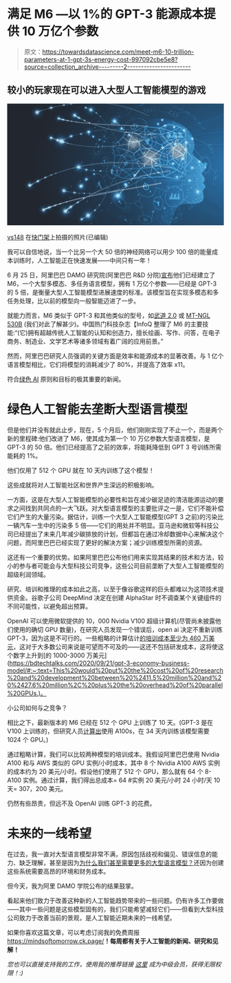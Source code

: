 # 满足 M6 —以 1%的 GPT-3 能源成本提供 10 万亿个参数

> 原文：<https://towardsdatascience.com/meet-m6-10-trillion-parameters-at-1-gpt-3s-energy-cost-997092cbe5e8?source=collection_archive---------2----------------------->

## 较小的玩家现在可以进入大型人工智能模型的游戏

![](img/1ce730a5522b418786719573a5045af1.png)

[vs148](https://www.shutterstock.com/es/g/vs148) 在[快门架](https://www.shutterstock.com/es/image-vector/abstract-artificial-intelligence-technology-web-background-728178127)上拍摄的照片(已编辑)

我可以自信地说，当一个比另一个大 50 倍的神经网络可以用少 100 倍的能量成本训练时，人工智能正在快速发展——中间只有一年！

6 月 25 日，阿里巴巴 DAMO 研究院(阿里巴巴 R&D 分院)[宣布](https://www.infoq.cn/article/xIX9lekuuLcXewc5iphF)他们已经建立了 M6，一个大型多模态、多任务语言模型，拥有 1 万亿个参数——已经是 GPT-3 的 5 倍，是衡量大型人工智能模型进展速度的标准。该模型旨在实现多模态和多任务处理，比以前的模型向一般智能迈进了一步。

就能力而言，M6 类似于 GPT-3 和其他类似的型号，如[武道 2.0](/gpt-3-scared-you-meet-wu-dao-2-0-a-monster-of-1-75-trillion-parameters-832cd83db484) 或 [MT-NGL 530B](/yet-another-largest-neural-network-but-why-f48d231972a9) (我们对此了解甚少)。中国热门科技杂志【InfoQ 整理了 M6 的主要技能:“(它)拥有超越传统人工智能的认知和创造力，擅长绘画、写作、问答，在电子商务、制造业、文学艺术等诸多领域有着广阔的应用前景。”

然而，阿里巴巴研究人员强调的关键方面是效率和能源成本的显著改善。与 1 亿个语言模型相比，它们将模型的消耗减少了 80%，并提高了效率 x11。

符合[绿色 AI](https://arxiv.org/abs/1907.10597) 原则和目标的极其重要的新闻。

# 绿色人工智能去垄断大型语言模型

但是他们并没有就此止步，现在，5 个月后，他们刚刚实现了不止一个，而是两个新的里程碑:他们改进了 M6，使其成为第一个 10 万亿参数大型语言模型，是 GPT-3 的 50 倍。他们已经提高了之前的效率，将能耗降低到 GPT 3 号训练所需能耗的 1%。

他们仅用了 512 个 GPU 就在 10 天内训练了这个模型！

这些成就将对人工智能社区和世界产生深远的积极影响。

一方面，这是在大型人工智能模型的必要性和旨在减少碳足迹的清洁能源运动的要求之间找到共同点的一大飞跃。对大型语言模型的主要批评之一是，它们不能补偿它们产生的大量污染。据估计，训练一个大型人工智能模型(GPT 3 之前)的污染比一辆汽车一生中的污染多 5 倍——它们的用处并不明显。亚马逊和微软等科技公司已经提出了未来几年减少碳排放的计划，但都旨在通过冷却数据中心来解决这个问题，而阿里巴巴已经实现了更好的解决方案；减少训练模型所需的资源。

这还有一个重要的优势。如果阿里巴巴公布他们用来实现其结果的技术和方法，较小的参与者可能会与大型科技公司竞争，这些公司目前垄断了大型人工智能模型的超级利润领域。

研究、培训和推理的成本如此之高，以至于像谷歌这样的巨头都难以为这项技术提供资金。谷歌子公司 DeepMind 决定在创建 AlphaStar 时不调查某个关键组件的不同可能性，以避免超出预算。

OpenAI 可以使用微软提供的 10，000 Nvidia V100 超级计算机(尽管尚未披露他们使用的确切 GPU 数量)，在研究人员发现一个错误后，open ai 决定不重新训练 GPT-3，因为这是不可行的。一些粗略的计算估计[的培训成本至少为 460 万美元](https://lambdalabs.com/blog/demystifying-gpt-3/#:~:text=The%20cost%20of%20AI%20is%20increasing%20exponentially.%20Training%20GPT-3%20would%20cost%20over%20%244.6M%20using%20a%20Tesla%20V100%20cloud%20instance.)，这对于大多数公司来说是可望而不可及的——这还不包括研发成本，这将使这个数字上升到[的 1000-3000 万美元](https://bdtechtalks.com/2020/09/21/gpt-3-economy-business-model/#:~:text=This%20would%20put%20the%20cost%20of%20research%20and%20development%20between%20%2411.5%20million%20and%20%2427.6%20million%2C%20plus%20the%20overhead%20of%20parallel%20GPUs.)。

小公司如何与之竞争？

相比之下，最新版本的 M6 已经在 512 个 GPU 上训练了 10 天。(GPT-3 是在 V100 上训练的，但研究人员[计算出](https://arxiv.org/pdf/2104.04473.pdf)使用 A100s，在 34 天内训练该模型需要 1024 个 GPU。)

通过粗略计算，我们可以比较两种模型的培训成本。我假设阿里巴巴使用 Nvidia A100 和与 AWS 类似的 GPU 实例/小时成本，其中 8 个 Nvidia A100 AWS 实例的成本约为 20 美元/小时。假设他们使用了 512 个 GPU，那么就有 64 个 8-A100 实例。通过计算，我们得出总成本= 64 #实例 20 美元/小时 24 小时/天 10 天= 307，200 美元。

仍然有些昂贵，但远不及 OpenAI 训练 GPT-3 的花费。

# 未来的一线希望

在过去，我一直对大型语言模型非常不满，原因包括歧视和偏见、错误信息的能力、缺乏理解，甚至是因为[为什么我们甚至需要更多的大型语言模型？](/yet-another-largest-neural-network-but-why-f48d231972a9)还因为创建这些系统需要高昂的环境和财务成本。

但今天，我为阿里 DAMO 学院公布的结果鼓掌。

看起来他们致力于改善这种新的人工智能趋势带来的一些问题。仍有许多工作要做——其中一些问题是这些模型固有的，我们只能希望减轻它们——但看到大型科技公司致力于改善当前的景观，是人工智能近期未来的一线希望。

如果你喜欢这篇文章，可以考虑订阅我的免费周报<https://mindsoftomorrow.ck.page/>**！每周都有关于人工智能的新闻、研究和见解！**

**您也可以直接支持我的工作，使用我的推荐链接* [*这里*](https://albertoromgar.medium.com/membership) *成为中级会员，获得无限权限！:)**